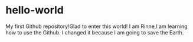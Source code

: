# hello-world
My first Github repository!Glad to enter this world!
I am Rinne,I am learning how to use the Github.
I changed it because I am going to save the Earth.
